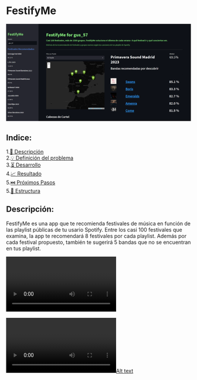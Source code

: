 # FestifyMe


<div style="text-align:center">
    <img src="./images/FestifyMe_capture.png" alt="portada">
</div>



## Indice:
1.[📜 Descripción](#descripcion)\
2.[💡 Definición del problema](#problema)\
3.[⏳ Desarrollo](#desarrollo)\
4.[📈 Resultado](#resultado)\
5.[⏭️ Próximos Pasos](#next)\
5.[📁 Estructura](#Estructura)

## Descripción:<a name="descripcion"/>

FestifyMe es una app que te recomienda festivales de música en función de las 
playlist públicas de tu usario Spotify. Entre los casi 100 festivales que examina,
la app te recomendará 8 festivales por cada playlist. Además por cada festival 
propuesto, también te sugerirá 5 bandas que no se encuentran en tus playlist.


<video src="./images/FestifyMe.mp4" controls title="Title"></video>

![Alt text](./images/FestifyMe.mp4)

